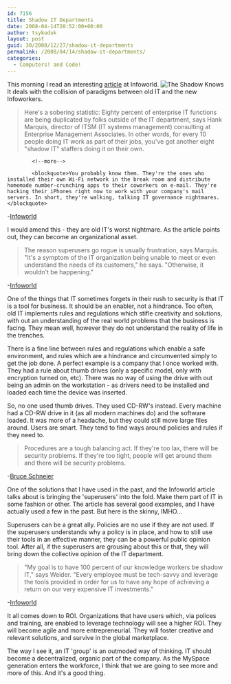 ```yaml
---
id: 7156
title: Shadow IT Departments
date: 2008-04-14T20:52:00+00:00
author: tsykoduk
layout: post
guid: 30/2008/12/27/shadow-it-departments
permalink: /2008/04/14/shadow-it-departments/
categories:
  - Computers! and Code!
---
```

<p><img src="http://greg.nokes.name/assets/2008/4/14/the-shadow-knows.png" alt="The Shadow Knows" style="float:right;">This morning I read an interesting <a href="http://www.infoworld.com/article/08/04/14/16FE-guerrilla-it_1.html">article</a> at Infoworld. It deals with the collision of paradigms between old IT and the new Infoworkers.</p>

<blockquote>Here's a sobering statistic: Eighty percent of enterprise IT functions are being duplicated by folks outside of the IT department, says Hank Marquis, director of ITSM (IT systems management) consulting at Enterprise Management Associates. In other words, for every 10 people doing IT work as part of their jobs, you've got another eight "shadow IT" staffers doing it on their own. </blockquote>

            <!--more-->

            <blockquote>You probably know them. They're the ones who installed their own Wi-Fi network in the break room and distribute homemade number-crunching apps to their coworkers on e-mail. They're hacking their iPhones right now to work with your company's mail servers. In short, they're walking, talking IT governance nightmares. </blockquote>

<p>-<a href="http://www.infoworld.com/article/08/04/14/16FE-guerrilla-it_1.html">Infoworld</a> </p>

<p>I would amend this - they are old IT's worst nightmare. As the article points out, they can become an organizational asset.</p>

<blockquote>The reason superusers go rogue is usually frustration, says Marquis. "It's a symptom of the IT organization being unable to meet or even understand the needs of its customers," he says. "Otherwise, it wouldn't be happening." </blockquote>

<p>-<a href="http://www.infoworld.com/article/08/04/14/16FE-guerrilla-it_1.html">Infoworld</a> </p>

<p>One of the things that IT sometimes forgets in their rush to security is that IT is a tool for business. It should be an enabler, not a hindrance. Too often, old IT implements rules and regulations which stifle creativity and solutions, with out an understanding of the real world problems that the business is facing. They mean well, however they do not understand the reality of life in the trenches.</p>

<p>There is a fine line between rules and regulations which enable a safe environment, and rules which are a hindrance and circumvented simply to get the job done.  A perfect example is a company that I once worked with. They had a rule about thumb drives (only a specific model, only with encryption turned on, etc). There was no way of using the drive with out being an admin on the workstation - as drivers need to be installed and loaded each time the device was inserted.</p>

<p>So, no one used thumb drives. They used CD-RW's instead. Every machine had a CD-RW drive in it (as all modern machines do) and the software loaded. It was more of a headache, but they could still move large files around. Users are smart. They tend to find ways around policies and rules if they need to.</p>

<blockquote>Procedures are a tough balancing act. If they're too lax, there will be security problems. If they're too tight, people will get around them and there will be security problems.</blockquote>

<p>-<a href="http://www.schneier.com/blog/archives/2008/04/people_and_secu.html">Bruce Schneier</a></p>

<p>One of the solutions that I have used in the past, and the Infoworld article talks about is bringing the 'superusers' into the fold. Make them part of IT in some fashion or other. The article has several good examples, and I have actually used a few in the past. But here is the skinny, IMHO...</p>

<p>Superusers can be a great ally. Policies are no use if they are not used. If the superusers understands why a policy is in place, and how to still use their tools in an effective manner, they can be a powerful public opinion tool. After all, if the superusers are grousing about this or that, they will bring down the collective opinion of the IT department.</p>

<blockquote>"My goal is to have 100 percent of our knowledge workers be shadow IT," says Weider. "Every employee must be tech-savvy and leverage the tools provided in order for us to have any hope of achieving a return on our very expensive IT investments." </blockquote>

<p>-<a href="http://www.infoworld.com/article/08/04/14/16FE-guerrilla-it_1.html">Infoworld</a> </p>

<p>It all comes down to ROI. Organizations that have users which, via polices and training, are enabled to leverage technology will see a higher ROI. They will  become agile and more entrepreneurial. They will foster creative and relevant solutions, and survive in the global marketplace.</p>

<p>The way I see it, an IT 'group' is an outmoded way of thinking. IT should become a decentralized, organic part of the company. As the MySpace generation enters the workforce, I think that we are going to see more and more of this. And it's a good thing.</p>